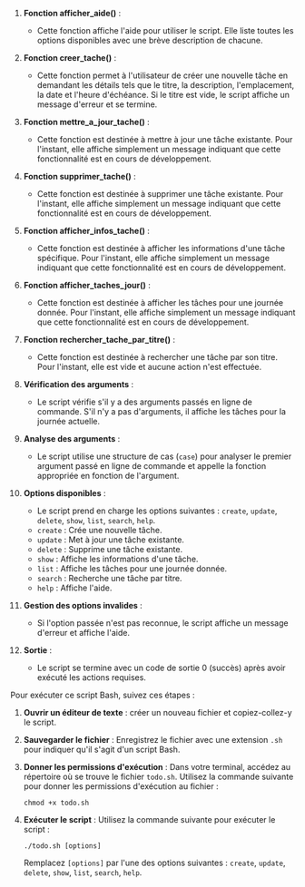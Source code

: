 1. **Fonction afficher_aide()** :
   - Cette fonction affiche l'aide pour utiliser le script. Elle liste toutes les options disponibles avec une brève description de chacune.

2. **Fonction creer_tache()** :
   - Cette fonction permet à l'utilisateur de créer une nouvelle tâche en demandant les détails tels que le titre, la description, l'emplacement, la date et l'heure d'échéance. Si le titre est vide, le script affiche un message d'erreur et se termine.

3. **Fonction mettre_a_jour_tache()** :
   - Cette fonction est destinée à mettre à jour une tâche existante. Pour l'instant, elle affiche simplement un message indiquant que cette fonctionnalité est en cours de développement.

4. **Fonction supprimer_tache()** :
   - Cette fonction est destinée à supprimer une tâche existante. Pour l'instant, elle affiche simplement un message indiquant que cette fonctionnalité est en cours de développement.

5. **Fonction afficher_infos_tache()** :
   - Cette fonction est destinée à afficher les informations d'une tâche spécifique. Pour l'instant, elle affiche simplement un message indiquant que cette fonctionnalité est en cours de développement.

6. **Fonction afficher_taches_jour()** :
   - Cette fonction est destinée à afficher les tâches pour une journée donnée. Pour l'instant, elle affiche simplement un message indiquant que cette fonctionnalité est en cours de développement.

7. **Fonction rechercher_tache_par_titre()** :
   - Cette fonction est destinée à rechercher une tâche par son titre. Pour l'instant, elle est vide et aucune action n'est effectuée.

8. **Vérification des arguments** :
   - Le script vérifie s'il y a des arguments passés en ligne de commande. S'il n'y a pas d'arguments, il affiche les tâches pour la journée actuelle.

9. **Analyse des arguments** :
   - Le script utilise une structure de cas (`case`) pour analyser le premier argument passé en ligne de commande et appelle la fonction appropriée en fonction de l'argument.

10. **Options disponibles** :
    - Le script prend en charge les options suivantes : `create`, `update`, `delete`, `show`, `list`, `search`, `help`.
    - `create` : Crée une nouvelle tâche.
    - `update` : Met à jour une tâche existante.
    - `delete` : Supprime une tâche existante.
    - `show` : Affiche les informations d'une tâche.
    - `list` : Affiche les tâches pour une journée donnée.
    - `search` : Recherche une tâche par titre.
    - `help` : Affiche l'aide.

11. **Gestion des options invalides** :
    - Si l'option passée n'est pas reconnue, le script affiche un message d'erreur et affiche l'aide.

12. **Sortie** :
    - Le script se termine avec un code de sortie 0 (succès) après avoir exécuté les actions requises.
   
Pour exécuter ce script Bash, suivez ces étapes :

1. **Ouvrir un éditeur de texte** : créer un nouveau fichier et copiez-collez-y le script.

2. **Sauvegarder le fichier** : Enregistrez le fichier avec une extension `.sh` pour indiquer qu'il s'agit d'un script Bash. 

3. **Donner les permissions d'exécution** : Dans votre terminal, accédez au répertoire où se trouve le fichier `todo.sh`. Utilisez la commande suivante pour donner les permissions d'exécution au fichier :
   ```
   chmod +x todo.sh
   ```

4. **Exécuter le script** : Utilisez la commande suivante pour exécuter le script :
   ```
   ./todo.sh [options]
   ```
   Remplacez `[options]` par l'une des options suivantes : `create`, `update`, `delete`, `show`, `list`, `search`, `help`.
